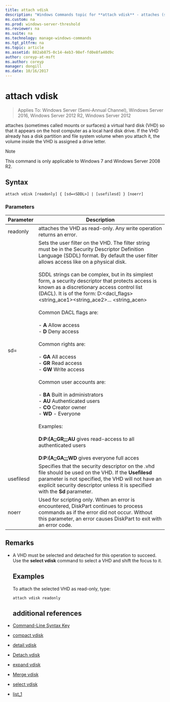 ```yaml
---
title: attach vdisk
description: "Windows Commands topic for **attach vdisk** - attaches (sometimes called mounts or surfaces) a virtual hard disk (VHD) so that it appears on the host computer as a local hard disk drive."
ms.custom: na
ms.prod: windows-server-threshold
ms.reviewer: na
ms.suite: na
ms.technology: manage-windows-commands
ms.tgt_pltfrm: na
ms.topic: article
ms.assetid: 882ab875-0c14-4eb3-98ef-fd0e8fa40d9c
author: coreyp-at-msft
ms.author: coreyp
manager: dongill
ms.date: 10/16/2017
---
```

# attach vdisk

>Applies To: Windows Server (Semi-Annual Channel), Windows Server 2016, Windows Server 2012 R2, Windows Server 2012

attaches (sometimes called mounts or surfaces) a virtual hard disk (VHD) so that it appears on the host computer as a local hard disk drive. If the VHD already has a disk partition and file system volume when you attach it, the volume inside the VHD is assigned a drive letter.
> [!NOTE]
> This command is only applicable to Windows 7 and Windows Server 2008 R2.

## Syntax
```
attach vdisk [readonly] { [sd=<SDDL>] | [usefilesd] } [noerr]
```
### Parameters

|    Parameter     |                                                                                                                                                                                                                                                                                                                                                                                                                                                                                                          Description                                                                                                                                                                                                                                                                                                                                                                                                                                                                                                          |
|------------------|-------------------------------------------------------------------------------------------------------------------------------------------------------------------------------------------------------------------------------------------------------------------------------------------------------------------------------------------------------------------------------------------------------------------------------------------------------------------------------------------------------------------------------------------------------------------------------------------------------------------------------------------------------------------------------------------------------------------------------------------------------------------------------------------------------------------------------------------------------------------------------------------------------------------------------------------------------------------------------------------------------------------------------|
|     readonly     |                                                                                                                                                                                                                                                                                                                                                                                                                                                                             attaches the VHD as read-only. Any write operation returns an error.                                                                                                                                                                                                                                                                                                                                                                                                                                                                              |
| sd=<SDDL string> | Sets the user filter on the VHD. The filter string must be in the Security Descriptor Definition Language (SDDL) format. By default the user filter allows access like on a physical disk.<br /><br />SDDL strings can be complex, but in its simplest form, a security descriptor that protects access is known as a discretionary access control list (DACL). It is of the form: D:<dacl_flags><string_ace1><string_ace2>... <string_acen><br /><br />Common DACL flags are:<br /><br />-   **A**   Allow access<br />-   **D**   Deny access<br /><br />Common rights are:<br /><br />-   **GA**   All access<br />-   **GR**   Read access<br />-   **GW**   Write access<br /><br />Common user accounts are:<br /><br />-   **BA**   Built in administrators<br />-   **AU**   Authenticated users<br />-   **CO**   Creator owner<br />-   **WD** - Everyone<br /><br />Examples:<br /><br />**D:P:(A;;GR;;;AU** gives read-access to all authenticated users<br /><br />**D:P:(A;;GA;;;WD** gives everyone full acces |
|    usefilesd     |                                                                                                                                                                                                                                                                                                                                                                                          Specifies that the security descriptor on the .vhd file should be used on the VHD. If the **Usefilesd** parameter is not specified, the VHD will not have an explicit security descriptor unless it is specified with the **Sd** parameter.                                                                                                                                                                                                                                                                                                                                                                                          |
|      noerr       |                                                                                                                                                                                                                                                                                                                                                                                                           Used for scripting only. When an error is encountered, DiskPart continues to process commands as if the error did not occur. Without this parameter, an error causes DiskPart to exit with an error code.                                                                                                                                                                                                                                                                                                                                                                                                           |

## Remarks
- A VHD must be selected and detached for this operation to succeed. Use the **select vdisk** command to select a VHD and shift the focus to it.
  ## <a name="BKMK_Examples"></a>Examples
  To attach the selected VHD as read-only, type:
  ```
  attach vdisk readonly
  ```
  ## additional references
- [Command-Line Syntax Key](command-line-syntax-key.md)
- [compact vdisk](compact-vdisk.md)

- [detail vdisk](detail-vdisk.md)
- [Detach vdisk](detach-vdisk.md)
- [expand vdisk](expand-vdisk.md)
- [Merge vdisk](merge-vdisk.md)
- [select vdisk](select-vdisk.md)
- [list_1](list_1.md)
